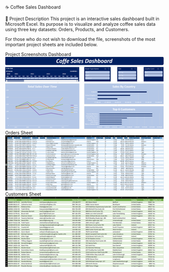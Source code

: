 ☕ Coffee Sales Dashboard

📌 Project Description
This project is an interactive sales dashboard built in Microsoft Excel. Its purpose is to visualize and analyze coffee sales data using three key datasets: Orders, Products, and Customers.

For those who do not wish to download the file, screenshots of the most important project sheets are included below.

Project Screenshots
Dashboard
![alt text](image.png)
Orders Sheet
![alt text](image-1.png)
Customers Sheet
![alt text](image-2.png)
